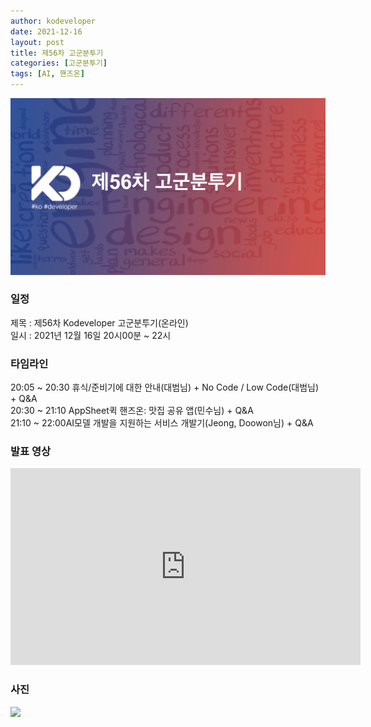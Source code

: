 ```yaml
---
author: kodeveloper
date: 2021-12-16
layout: post
title: 제56차 고군분투기
categories: [고군분투기]
tags: [AI, 핸즈온]
---
```


![](/img/struggle/56/title.png)

### 일정

제목 : 제56차 Kodeveloper 고군분투기(온라인)  
일시 : 2021년 12월 16일 20시00분 ~ 22시   

### 타임라인

20:05 ~ 20:30 휴식/준비기에 대한 안내(대범님) + No Code / Low Code(대범님) + Q&A  
20:30 ~ 21:10 AppSheet퀵 핸즈온: 맛집 공유 앱(민수님) + Q&A  
21:10 ~ 22:00AI모델 개발을 지원하는 서비스 개발기(Jeong, Doowon님) + Q&A  


### 발표 영상

<iframe width="560" height="315" src="https://www.youtube.com/embed/XdQCULP1FGQ" title="YouTube video player" frameborder="0" allow="accelerometer; autoplay; clipboard-write; encrypted-media; gyroscope; picture-in-picture" allowfullscreen></iframe>

### 사진

![](/img/struggle/56/all.png)

